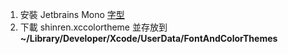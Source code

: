 1. 安裝 Jetbrains Mono [字型](https://www.jetbrains.com/lp/mono/)
2. 下載 shinren.xccolortheme 並存放到 **~/Library/Developer/Xcode/UserData/FontAndColorThemes**
